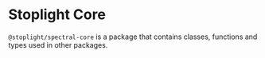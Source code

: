 # Stoplight Core

`@stoplight/spectral-core` is a package that contains classes, functions and types used in other packages.

